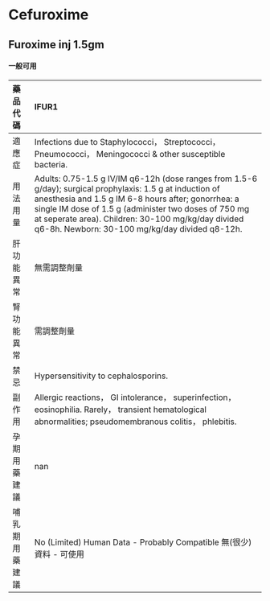 # Cefuroxime

## Furoxime inj 1.5gm

#### 一般可用

| 藥品代碼       | IFUR1                                                                                                                                                                                                                                                                                                                            |
|:---------------|:---------------------------------------------------------------------------------------------------------------------------------------------------------------------------------------------------------------------------------------------------------------------------------------------------------------------------------|
| 適應症         | Infections due to Staphylococci， Streptococci， Pneumococci， Meningococci & other susceptible bacteria.                                                                                                                                                                                                                        |
| 用法用量       | Adults: 0.75-1.5 g IV/IM q6-12h (dose ranges from 1.5-6 g/day); surgical prophylaxis: 1.5 g at induction of anesthesia and 1.5 g IM 6-8 hours after; gonorrhea: a single IM dose of 1.5 g (administer two doses of 750 mg at seperate area). Children: 30-100 mg/kg/day divided q6-8h. Newborn: 30-100 mg/kg/day divided q8-12h. |
| 肝功能異常     | 無需調整劑量                                                                                                                                                                                                                                                                                                                     |
| 腎功能異常     | 需調整劑量                                                                                                                                                                                                                                                                                                                       |
| 禁忌           | Hypersensitivity to cephalosporins.                                                                                                                                                                                                                                                                                              |
| 副作用         | Allergic reactions， GI intolerance， superinfection， eosinophilia. Rarely， transient hematological abnormalities; pseudomembranous colitis， phlebitis.                                                                                                                                                                       |
| 孕期用藥建議   | nan                                                                                                                                                                                                                                                                                                                              |
| 哺乳期用藥建議 | No (Limited) Human Data - Probably Compatible 無(很少)資料 - 可使用                                                                                                                                                                                                                                                              |

